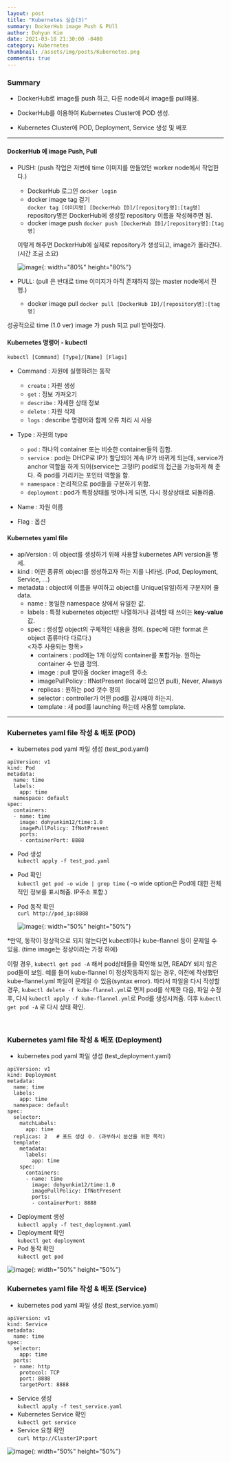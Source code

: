 ```yaml
---
layout: post
title: "Kubernetes 실습(3)"
summary: DockerHub image Push & PUll
author: Dohyun Kim
date: 2021-03-18 21:30:00 -0400
category: Kubernetes
thumbnail: /assets/img/posts/Kubernetes.png
comments: true
---
```


### Summary

- DockerHub로 image를 push 하고, 다른 node에서 image를 pull해봄.  

- DockerHub를 이용하여 Kubernetes Cluster에 POD 생성.

- Kubernetes Cluster에 POD, Deployment, Service 생성 및 배포

---

#### DockerHub 에 image Push, Pull
- PUSH: (push 작업은 저번에 time 이미지를 만들었던 worker node에서 작업한다.)
    + DockerHub 로그인 ```docker login```
    + docker image tag 걸기  
        ```docker tag [이미지명] [DockerHub ID]/[repository명]:[tag명]```  
        repository명은 DockerHub에 생성할 repository 이름을 작성해주면 됨.
    + docker image push
        ```docker push [DockerHub ID]/[repository명]:[tag명]```

    이렇게 해주면 DockerHub에 실제로 repository가 생성되고, image가 올라간다. (시간 조금 소요)

    ![image](https://user-images.githubusercontent.com/72643027/112596257-eaa1d600-8e4e-11eb-83a6-50e985351678.png){: width="80%" height="80%"}

- PULL: (pull 은 반대로 time 이미지가 아직 존재하지 않는 master node에서 진행.)
    + docker image pull
        ```docker pull [DockerHub ID]/[repository명]:[tag명]```

성공적으로 time (1.0 ver) image 가 push 되고 pull 받아졌다.

#### Kubernetes 명령어 - kubectl
```kubectl [Command] [Type]/[Name] [Flags]```  
- Command : 자원에 실행하려는 동작
    + ```create``` : 자원 생성
    + ```get``` : 정보 가져오기
    + ```describe``` : 자세한 상태 정보
    + ```delete``` : 자원 삭제 
    + ```logs``` : describe 명령어와 함께 오류 처리 시 사용

- Type : 자원의 type
    + ```pod``` : 하나의 container 또는 비슷한 container들의 집합.
    + ```service``` : pod는 DHCP로 IP가 할당되어 계속 IP가 바뀌게 되는데, service가 anchor 역할을 하게 되어(service는 고정IP) pod로의 접근을 가능하게 해 준다. 즉 pod를 가리키는 포인터 역할을 함.
    + ```namespace``` : 논리적으로 pod들을 구분하기 위함.
    + ```deployment``` : pod가 특정상태를 벗어나게 되면, 다시 정상상태로 되돌려줌.

- Name : 자원 이름
- Flag : 옵션


#### Kubernetes yaml file
- apiVersion : 이 object를 생성하기 위해 사용할 kubernetes API version을 명세.
- kind : 어떤 종류의 object를 생성하고자 하는 지를 나타냄. (Pod, Deployment, Service, ...)
- metadata : object에 이름을 부여하고 object를 Unique(유일)하게 구분지어 줄 data.
    + name : 동일한 namespace 상에서 유일한 값.
    + labels : 특정 kubernetes object만 나열하거나 검색할 때 쓰이는 **key-value** 값.
    + spec : 생성할 object의 구체적인 내용을 정의. (spec에 대한 format 은 object 종류마다 다르다.)  
        <자주 사용되는 항목>
        - containers : pod에는 1개 이상의 container를 포함가능. 원하는 container 수 만큼 정의.
        - image : pull 받아올 docker image의 주소
        - imagePullPolicy : IfNotPresent (local에 없으면 pull), Never, Always
        - replicas : 원하는 pod 갯수 정의
        - selector : controller가 어떤 pod를 감시해야 하는지.
        - template : 새 pod를 launching 하는데 사용할 template.

---

### Kubernetes yaml file 작성 & 배포 (POD)
- kubernetes pod yaml 파일 생성 (test_pod.yaml)
```
apiVersion: v1
kind: Pod
metadata:
  name: time
  labels:
    app: time
  namespace: default
spec:
  containers:
  - name: time
    image: dohyunkim12/time:1.0
    imagePullPolicy: IfNotPresent
    ports:
    - containerPort: 8888
```

- Pod 생성  
    ```kubectl apply -f test_pod.yaml```
- Pod 확인  
    ```kubectl get pod -o wide | grep time``` ( -o wide option은 Pod에 대한 전체적인 정보를 표시해줌. IP주소 포함.)
- Pod 동작 확인  
    ```curl http://pod_ip:8888```

    ![image](https://user-images.githubusercontent.com/72643027/112599183-f099b600-8e52-11eb-8509-eb3f71db680e.png){: width="50%" height="50%"}


*만약, 동작이 정상적으로 되지 않는다면 kubectl이나 kube-flannel 등이 문제일 수 있음. (time image는 정상이라는 가정 하에)

이럴 경우, ```kubectl get pod -A``` 해서 pod상태들을 확인해 보면, READY 되지 않은 pod들이 보임. 예를 들어 kube-flannel 이 정상작동하지 않는 경우, 이전에 작성했던 kube-flannel.yml 파일이 문제일 수 있음(syntax error). 따라서 파일을 다시 작성할 경우, ```kubectl delete -f kube-flannel.yml```로 먼저 pod를 삭제한 다음, 파일 수정 후, 다시 ```kubectl apply -f kube-flannel.yml```로 Pod를 생성시켜줌. 이후 ```kubectl get pod -A``` 로 다시 상태 확인.

<br/>

### Kubernetes yaml file 작성 & 배포 (Deployment)
- kubernetes pod yaml 파일 생성 (test_deployment.yaml)
```
apiVersion: v1
kind: Deployment
metadata:
  name: time
  labels:
    app: time
  namespace: default
spec:
  selector:
    matchLabels:
      app: time
  replicas: 2   # 포드 생성 수. (과부하시 분산을 위한 목적)
  template:
    metadata:
      labels:
        app: time
    spec:
      containers:
      - name: time
        image: dohyunkim12/time:1.0
        imagePullPolicy: IfNotPresent
        ports:
        - containerPort: 8888
```
- Deployment 생성  
    ```kubectl apply -f test_deployment.yaml```
- Deployment 확인  
    ```kubectl get deployment```
- Pod 동작 확인  
    ```kubectl get pod```

![image](https://user-images.githubusercontent.com/72643027/112600741-eaa4d480-8e54-11eb-8bd8-5d7da1fb172c.png){: width="50%" height="50%"}


### Kubernetes yaml file 작성 & 배포 (Service)
- kubernetes pod yaml 파일 생성 (test_service.yaml)  
```
apiVersion: v1
kind: Service
metadata:
  name: time
spec:
  selector:
    app: time
  ports:
  - name: http
    protocol: TCP
    port: 8888
    targetPort: 8888
```
- Service 생성  
    ```kubectl apply -f test_service.yaml```
- Kubernetes Service 확인  
    ```kubectl get service```
- Service 요청 확인  
    ```curl http://ClusterIP:port```

![image](https://user-images.githubusercontent.com/72643027/112601310-a6fe9a80-8e55-11eb-9b42-23c6eb7f52a0.png){: width="50%" height="50%"}


